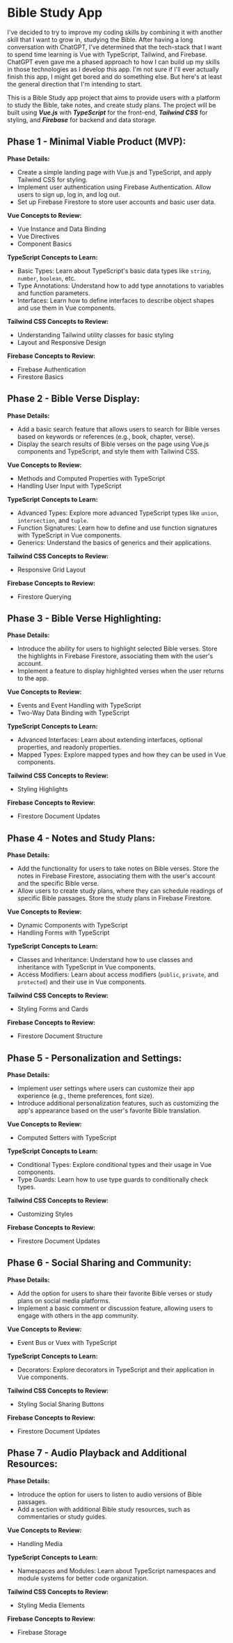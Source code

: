 # Bible Study App

I've decided to try to improve my coding skills by combining it with another skill that I want to grow in, studying the Bible. After having a long conversation with ChatGPT, I've determined that the tech-stack that I want to spend time learning is Vue with TypeScript, Tailwind, and Firebase. ChatGPT even gave me a phased approach to how I can build up my skills in those technologies as I develop this app. I'm not sure if I'll ever actually finish this app, I might get bored and do something else. But here's at least the general direction that I'm intending to start.

This is a Bible Study app project that aims to provide users with a platform to study the Bible, take notes, and create study plans. The project will be built using **_Vue.js_** with **_TypeScript_** for the front-end, **_Tailwind CSS_** for styling, and **_Firebase_** for backend and data storage.

## Phase 1 - Minimal Viable Product (MVP):

**Phase Details:**

- Create a simple landing page with Vue.js and TypeScript, and apply Tailwind CSS for styling.
- Implement user authentication using Firebase Authentication. Allow users to sign up, log in, and log out.
- Set up Firebase Firestore to store user accounts and basic user data.

**Vue Concepts to Review:**

- Vue Instance and Data Binding
- Vue Directives
- Component Basics

**TypeScript Concepts to Learn:**

- Basic Types: Learn about TypeScript's basic data types like `string`, `number`, `boolean`, etc.
- Type Annotations: Understand how to add type annotations to variables and function parameters.
- Interfaces: Learn how to define interfaces to describe object shapes and use them in Vue components.

**Tailwind CSS Concepts to Review:**

- Understanding Tailwind utility classes for basic styling
- Layout and Responsive Design

**Firebase Concepts to Review:**

- Firebase Authentication
- Firestore Basics

## Phase 2 - Bible Verse Display:

**Phase Details:**

- Add a basic search feature that allows users to search for Bible verses based on keywords or references (e.g., book, chapter, verse).
- Display the search results of Bible verses on the page using Vue.js components and TypeScript, and style them with Tailwind CSS.

**Vue Concepts to Review:**

- Methods and Computed Properties with TypeScript
- Handling User Input with TypeScript

**TypeScript Concepts to Learn:**

- Advanced Types: Explore more advanced TypeScript types like `union`, `intersection`, and `tuple`.
- Function Signatures: Learn how to define and use function signatures with TypeScript in Vue components.
- Generics: Understand the basics of generics and their applications.

**Tailwind CSS Concepts to Review:**

- Responsive Grid Layout

**Firebase Concepts to Review:**

- Firestore Querying

## Phase 3 - Bible Verse Highlighting:

**Phase Details:**

- Introduce the ability for users to highlight selected Bible verses. Store the highlights in Firebase Firestore, associating them with the user's account.
- Implement a feature to display highlighted verses when the user returns to the app.

**Vue Concepts to Review:**

- Events and Event Handling with TypeScript
- Two-Way Data Binding with TypeScript

**TypeScript Concepts to Learn:**

- Advanced Interfaces: Learn about extending interfaces, optional properties, and readonly properties.
- Mapped Types: Explore mapped types and how they can be used in Vue components.

**Tailwind CSS Concepts to Review:**

- Styling Highlights

**Firebase Concepts to Review:**

- Firestore Document Updates

## Phase 4 - Notes and Study Plans:

**Phase Details:**

- Add the functionality for users to take notes on Bible verses. Store the notes in Firebase Firestore, associating them with the user's account and the specific Bible verse.
- Allow users to create study plans, where they can schedule readings of specific Bible passages. Store the study plans in Firebase Firestore.

**Vue Concepts to Review:**

- Dynamic Components with TypeScript
- Handling Forms with TypeScript

**TypeScript Concepts to Learn:**

- Classes and Inheritance: Understand how to use classes and inheritance with TypeScript in Vue components.
- Access Modifiers: Learn about access modifiers (`public`, `private`, and `protected`) and their use in Vue components.

**Tailwind CSS Concepts to Review:**

- Styling Forms and Cards

**Firebase Concepts to Review:**

- Firestore Document Structure

## Phase 5 - Personalization and Settings:

**Phase Details:**

- Implement user settings where users can customize their app experience (e.g., theme preferences, font size).
- Introduce additional personalization features, such as customizing the app's appearance based on the user's favorite Bible translation.

**Vue Concepts to Review:**

- Computed Setters with TypeScript

**TypeScript Concepts to Learn:**

- Conditional Types: Explore conditional types and their usage in Vue components.
- Type Guards: Learn how to use type guards to conditionally check types.

**Tailwind CSS Concepts to Review:**

- Customizing Styles

**Firebase Concepts to Review:**

- Firestore Document Updates

## Phase 6 - Social Sharing and Community:

**Phase Details:**

- Add the option for users to share their favorite Bible verses or study plans on social media platforms.
- Implement a basic comment or discussion feature, allowing users to engage with others in the app community.

**Vue Concepts to Review:**

- Event Bus or Vuex with TypeScript

**TypeScript Concepts to Learn:**

- Decorators: Explore decorators in TypeScript and their application in Vue components.

**Tailwind CSS Concepts to Review:**

- Styling Social Sharing Buttons

**Firebase Concepts to Review:**

- Firestore Document Updates

## Phase 7 - Audio Playback and Additional Resources:

**Phase Details:**

- Introduce the option for users to listen to audio versions of Bible passages.
- Add a section with additional Bible study resources, such as commentaries or study guides.

**Vue Concepts to Review:**

- Handling Media

**TypeScript Concepts to Learn:**

- Namespaces and Modules: Learn about TypeScript namespaces and module systems for better code organization.

**Tailwind CSS Concepts to Review:**

- Styling Media Elements

**Firebase Concepts to Review:**

- Firebase Storage
